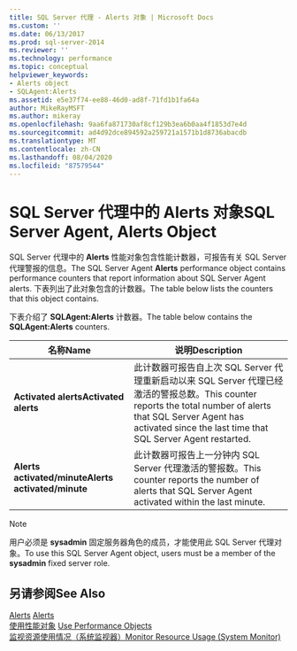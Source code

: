 ```yaml
---
title: SQL Server 代理 - Alerts 对象 | Microsoft Docs
ms.custom: ''
ms.date: 06/13/2017
ms.prod: sql-server-2014
ms.reviewer: ''
ms.technology: performance
ms.topic: conceptual
helpviewer_keywords:
- Alerts object
- SQLAgent:Alerts
ms.assetid: e5e37f74-ee88-46d0-ad8f-71fd1b1fa64a
author: MikeRayMSFT
ms.author: mikeray
ms.openlocfilehash: 9aa6fa871730af8cf129b3ea6b0aa4f1853d7e4d
ms.sourcegitcommit: ad4d92dce894592a259721a1571b1d8736abacdb
ms.translationtype: MT
ms.contentlocale: zh-CN
ms.lasthandoff: 08/04/2020
ms.locfileid: "87579544"
---
```

# <a name="sql-server-agent-alerts-object"></a><span data-ttu-id="f113f-102">SQL Server 代理中的 Alerts 对象</span><span class="sxs-lookup"><span data-stu-id="f113f-102">SQL Server Agent, Alerts Object</span></span>
  <span data-ttu-id="f113f-103">SQL Server 代理中的 **Alerts** 性能对象包含性能计数器，可报告有关 SQL Server 代理警报的信息。</span><span class="sxs-lookup"><span data-stu-id="f113f-103">The SQL Server Agent **Alerts** performance object contains performance counters that report information about SQL Server Agent alerts.</span></span> <span data-ttu-id="f113f-104">下表列出了此对象包含的计数器。</span><span class="sxs-lookup"><span data-stu-id="f113f-104">The table below lists the counters that this object contains.</span></span>  
  
 <span data-ttu-id="f113f-105">下表介绍了 **SQLAgent:Alerts** 计数器。</span><span class="sxs-lookup"><span data-stu-id="f113f-105">The table below contains the **SQLAgent:Alerts** counters.</span></span>  
  
|<span data-ttu-id="f113f-106">名称</span><span class="sxs-lookup"><span data-stu-id="f113f-106">Name</span></span>|<span data-ttu-id="f113f-107">说明</span><span class="sxs-lookup"><span data-stu-id="f113f-107">Description</span></span>|  
|----------|-----------------|  
|<span data-ttu-id="f113f-108">**Activated alerts**</span><span class="sxs-lookup"><span data-stu-id="f113f-108">**Activated alerts**</span></span>|<span data-ttu-id="f113f-109">此计数器可报告自上次 SQL Server 代理重新启动以来 SQL Server 代理已经激活的警报总数。</span><span class="sxs-lookup"><span data-stu-id="f113f-109">This counter reports the total number of alerts that SQL Server Agent has activated since the last time that SQL Server Agent restarted.</span></span>|  
|<span data-ttu-id="f113f-110">**Alerts activated/minute**</span><span class="sxs-lookup"><span data-stu-id="f113f-110">**Alerts activated/minute**</span></span>|<span data-ttu-id="f113f-111">此计数器可报告上一分钟内 SQL Server 代理激活的警报数。</span><span class="sxs-lookup"><span data-stu-id="f113f-111">This counter reports the number of alerts that SQL Server Agent activated within the last minute.</span></span>|  
  
> [!NOTE]  
>  <span data-ttu-id="f113f-112">用户必须是 **sysadmin** 固定服务器角色的成员，才能使用此 SQL Server 代理对象。</span><span class="sxs-lookup"><span data-stu-id="f113f-112">To use this SQL Server Agent object, users must be a member of the **sysadmin** fixed server role.</span></span>  
  
## <a name="see-also"></a><span data-ttu-id="f113f-113">另请参阅</span><span class="sxs-lookup"><span data-stu-id="f113f-113">See Also</span></span>  
 <span data-ttu-id="f113f-114">[Alerts](../../ssms/agent/alerts.md) </span><span class="sxs-lookup"><span data-stu-id="f113f-114">[Alerts](../../ssms/agent/alerts.md) </span></span>  
 <span data-ttu-id="f113f-115">[使用性能对象](../../ssms/agent/use-performance-objects.md) </span><span class="sxs-lookup"><span data-stu-id="f113f-115">[Use Performance Objects](../../ssms/agent/use-performance-objects.md) </span></span>  
 [<span data-ttu-id="f113f-116">监视资源使用情况（系统监视器）</span><span class="sxs-lookup"><span data-stu-id="f113f-116">Monitor Resource Usage &#40;System Monitor&#41;</span></span>](monitor-resource-usage-system-monitor.md)  
  
  
